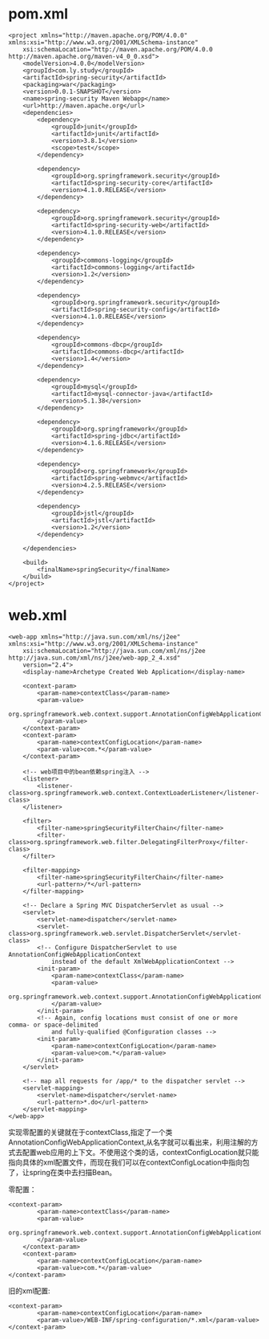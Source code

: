 # pom.xml
	<project xmlns="http://maven.apache.org/POM/4.0.0" xmlns:xsi="http://www.w3.org/2001/XMLSchema-instance"
		xsi:schemaLocation="http://maven.apache.org/POM/4.0.0 http://maven.apache.org/maven-v4_0_0.xsd">
		<modelVersion>4.0.0</modelVersion>
		<groupId>com.ly.study</groupId>
		<artifactId>spring-security</artifactId>
		<packaging>war</packaging>
		<version>0.0.1-SNAPSHOT</version>
		<name>spring-security Maven Webapp</name>
		<url>http://maven.apache.org</url>
		<dependencies>
			<dependency>
				<groupId>junit</groupId>
				<artifactId>junit</artifactId>
				<version>3.8.1</version>
				<scope>test</scope>
			</dependency>
	
			<dependency>
				<groupId>org.springframework.security</groupId>
				<artifactId>spring-security-core</artifactId>
				<version>4.1.0.RELEASE</version>
			</dependency>
	
			<dependency>
				<groupId>org.springframework.security</groupId>
				<artifactId>spring-security-web</artifactId>
				<version>4.1.0.RELEASE</version>
			</dependency>
	
			<dependency>
				<groupId>commons-logging</groupId>
				<artifactId>commons-logging</artifactId>
				<version>1.2</version>
			</dependency>
	
			<dependency>
				<groupId>org.springframework.security</groupId>
				<artifactId>spring-security-config</artifactId>
				<version>4.1.0.RELEASE</version>
			</dependency>
	
			<dependency>
				<groupId>commons-dbcp</groupId>
				<artifactId>commons-dbcp</artifactId>
				<version>1.4</version>
			</dependency>
	
			<dependency>
				<groupId>mysql</groupId>
				<artifactId>mysql-connector-java</artifactId>
				<version>5.1.38</version>
			</dependency>
	
			<dependency>
				<groupId>org.springframework</groupId>
				<artifactId>spring-jdbc</artifactId>
				<version>4.1.6.RELEASE</version>
			</dependency>
	
			<dependency>
				<groupId>org.springframework</groupId>
				<artifactId>spring-webmvc</artifactId>
				<version>4.2.5.RELEASE</version>
			</dependency>
	
			<dependency>
				<groupId>jstl</groupId>
				<artifactId>jstl</artifactId>
				<version>1.2</version>
			</dependency>
	
		</dependencies>
	
		<build>
			<finalName>springSecurity</finalName>
		</build>
	</project>

# web.xml
	<web-app xmlns="http://java.sun.com/xml/ns/j2ee" xmlns:xsi="http://www.w3.org/2001/XMLSchema-instance"
		xsi:schemaLocation="http://java.sun.com/xml/ns/j2ee http://java.sun.com/xml/ns/j2ee/web-app_2_4.xsd"
		version="2.4">
		<display-name>Archetype Created Web Application</display-name>
	
	    <context-param>
	        <param-name>contextClass</param-name>
	        <param-value>
	            org.springframework.web.context.support.AnnotationConfigWebApplicationContext
	        </param-value>
	    </context-param>
	    <context-param>
			<param-name>contextConfigLocation</param-name>
			<param-value>com.*</param-value>
	    </context-param>
		
		<!-- web项目中的bean依赖spring注入 -->
		<listener>
			<listener-class>org.springframework.web.context.ContextLoaderListener</listener-class>
		</listener>
		
		<filter>
			<filter-name>springSecurityFilterChain</filter-name>
			<filter-class>org.springframework.web.filter.DelegatingFilterProxy</filter-class>
		</filter>
	
		<filter-mapping>
			<filter-name>springSecurityFilterChain</filter-name>
			<url-pattern>/*</url-pattern>
		</filter-mapping>
		
		<!-- Declare a Spring MVC DispatcherServlet as usual -->
	    <servlet>
	        <servlet-name>dispatcher</servlet-name>
	        <servlet-class>org.springframework.web.servlet.DispatcherServlet</servlet-class>
	        <!-- Configure DispatcherServlet to use AnnotationConfigWebApplicationContext
	            instead of the default XmlWebApplicationContext -->
	        <init-param>
	            <param-name>contextClass</param-name>
	            <param-value>
	                org.springframework.web.context.support.AnnotationConfigWebApplicationContext
	            </param-value>
	        </init-param>
	        <!-- Again, config locations must consist of one or more comma- or space-delimited
	            and fully-qualified @Configuration classes -->
	        <init-param>
	            <param-name>contextConfigLocation</param-name>
	            <param-value>com.*</param-value>
	        </init-param>
	    </servlet>
	
	    <!-- map all requests for /app/* to the dispatcher servlet -->
	    <servlet-mapping>
	        <servlet-name>dispatcher</servlet-name>
	        <url-pattern>*.do</url-pattern>
	    </servlet-mapping>
	</web-app>

实现零配置的关键就在于contextClass,指定了一个类AnnotationConfigWebApplicationContext,从名字就可以看出来，利用注解的方式去配置web应用的上下文。不使用这个类的话，contextConfigLocation就只能指向具体的xml配置文件，而现在我们可以在contextConfigLocation中指向包了，让spring在类中去扫描Bean。

零配置：

	<context-param>
	        <param-name>contextClass</param-name>
	        <param-value>
	            org.springframework.web.context.support.AnnotationConfigWebApplicationContext
	        </param-value>
	    </context-param>
	    <context-param>
			<param-name>contextConfigLocation</param-name>
			<param-value>com.*</param-value>
	</context-param>

旧的xml配置:

	<context-param>  
    		<param-name>contextConfigLocation</param-name>  
    		<param-value>/WEB-INF/spring-configuration/*.xml</param-value>  
	</context-param>  
